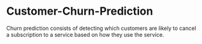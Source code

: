 # Customer-Churn-Prediction
Churn prediction consists of detecting which customers are likely to cancel a subscription to a service based on how they use the service.
